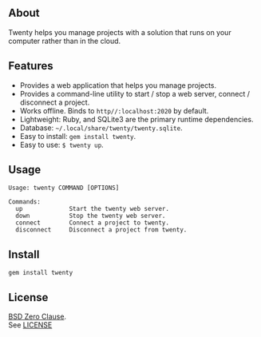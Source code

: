 ## About

Twenty helps you manage projects with a solution that runs on your computer
rather than in the cloud.

## Features

* Provides a web application that helps you manage projects.
* Provides a command-line utility to start / stop a web server, connect / disconnect a project.
* Works offline. Binds to `http//:localhost:2020` by default.
* Lightweight: Ruby, and SQLite3 are the primary runtime dependencies.
* Database: `~/.local/share/twenty/twenty.sqlite`.
* Easy to install: `gem install twenty`.
* Easy to use: `$ twenty up`.

## Usage

    Usage: twenty COMMAND [OPTIONS]

    Commands:
      up             Start the twenty web server.
      down           Stop the twenty web server.
      connect        Connect a project to twenty.
      disconnect     Disconnect a project from twenty.

## Install

    gem install twenty

## License

[BSD Zero Clause](https://choosealicense.com/licenses/0bsd/).
<br>
See [LICENSE](./LICENSE)

